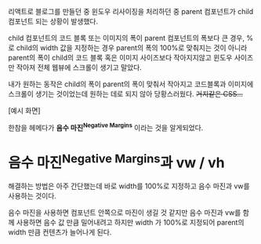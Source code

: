 리액트로 블로그를 만들던 중 윈도우 리사이징을 처리하던 중 parent 컴포넌트가 child 컴포넌트 되는 상황이 발생했다.

child 컴포넌트의 코드 블록 또는 이미지의 폭이 parent 컴포넌트의 폭보다 큰 경우, %로 child의 width 값을 지정하는 경우 parent의 폭의 100%로 맞춰지는 것이 아니라 parent의 폭이 child의 코드 블록 혹은 이미지 사이즈보다 작아지지않고 윈도우 사이즈만 작아져 전체 웹뷰에 스크롤이 생기고 말았다.

내가 원하는 동작은 child의 폭이 parent의 폭이 맞춰서 작아지고 코드블록과 이미지에 스크롤이 생기는 것이었는데 원하는 데로 되지 않아 당황스러웠다. ~~거지같은 CSS...~~

[예시 화면]

한참을 헤메다가 **음수 마진<sup>Negative Margins</sup>** 이라는 것을 알게되었다.

# 음수 마진<sup>Negative Margins</sup>과 vw / vh

해결하는 방법은 아주 간단했는데 바로 width를 100%로 지정하고 음수 마진과 vw를 사용하는 것이다.

음수 마진을 사용하면 컴포넌트 안쪽으로 마진이 생길 것 같지만 음수 마진과 vw를 함께 사용하면 음수 값 만큼 밀어내려고 하지만 width 가 100%로 지정되어 parent의 width 만큼 컨텐츠가 늘어나게 된다.